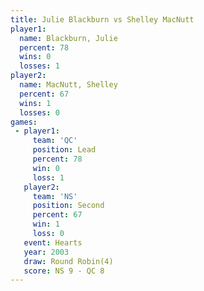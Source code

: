 ```yaml
---
title: Julie Blackburn vs Shelley MacNutt
player1:                
  name: Blackburn, Julie
  percent: 78           
  wins: 0               
  losses: 1             
player2:                
  name: MacNutt, Shelley
  percent: 67           
  wins: 1               
  losses: 0             
games:
 - player1:        
     team: 'QC'    
     position: Lead
     percent: 78   
     win: 0        
     loss: 1       
   player2:          
     team: 'NS'      
     position: Second
     percent: 67     
     win: 1          
     loss: 0         
   event: Hearts       
   year: 2003          
   draw: Round Robin(4)
   score: NS 9 - QC 8  
---
```

